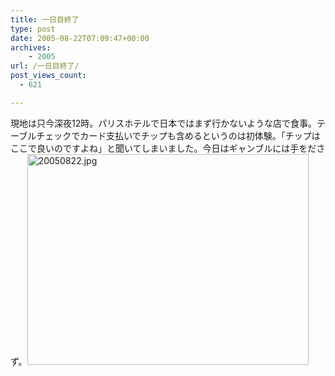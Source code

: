 ```yaml
---
title: 一日目終了
type: post
date: 2005-08-22T07:09:47+00:00
archives:
    - 2005
url: /一日目終了/
post_views_count:
  - 621

---
```

現地は只今深夜12時。パリスホテルで日本ではまず行かないような店で食事。テーブルチェックでカード支払いでチップも含めるというのは初体験。「チップはここで良いのですよね」と聞いてしまいました。今日はギャンブルには手をださず。<img src="https://i0.wp.com/jqinglong.html.xdomain.jp/bimg/20050822.jpg?resize=450%2C337" alt="20050822.jpg" width="450" height="337" border="0" data-recalc-dims="1" />